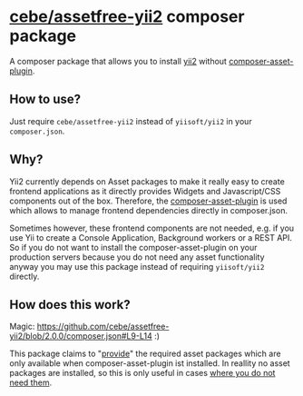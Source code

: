 # [cebe/assetfree-yii2](https://packagist.org/packages/cebe/assetfree-yii2) composer package

A composer package that allows you to install [yii2](https://github.com/yiisoft/yii2) without [composer-asset-plugin](https://github.com/francoispluchino/composer-asset-plugin).

## How to use?

Just require `cebe/assetfree-yii2` instead of `yiisoft/yii2` in your `composer.json`.

## Why?

Yii2 currently depends on Asset packages to make it really easy to create frontend applications as it directly provides Widgets and Javascript/CSS components out of the box. Therefore, the [composer-asset-plugin](https://github.com/francoispluchino/composer-asset-plugin) is used which allows to
manage frontend dependencies directly in composer.json.

Sometimes however, these frontend components are not needed, e.g. if you use Yii to create a Console Application, Background workers or a REST API. So if you do not want to install the composer-asset-plugin on your production servers because you
do not need any asset functionality anyway you may use this package instead of requiring `yiisoft/yii2` directly.

## How does this work?

Magic: https://github.com/cebe/assetfree-yii2/blob/2.0.0/composer.json#L9-L14 :)

This package claims to "[provide](https://getcomposer.org/doc/04-schema.md#provide)" the required asset packages which are only
available when composer-asset-plugin ist installed. In reallity no asset packages are installed, so this is only useful in cases [where you do not need them](#why).
